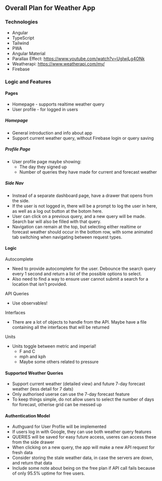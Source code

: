 ## Overall Plan for Weather App

### Technologies

- Angular
- TypeScript
- Tailwind
- PWA
- Angular Material
- Parallax Effect: https://www.youtube.com/watch?v=UgIwjLg4ONk
- Weatherapi: https://www.weatherapi.com/my/
- Firebase

### Logic and Features

#### Pages

- Homepage - supports realtime weather query
- User profile - for logged in users

##### Homepage

- General introduction and info about app
- Support current weather query, without Firebase login or query saving

##### Profile Page

- User profile page maybe showing:
  - The day they signed up
  - Number of queries they have made for current and forecast weather

##### Side Nav

- Instead of a separate dashboard page, have a drawer that opens from the side.
- If the user is not logged in, there will be a prompt to log the user in here, as well as a log out button at the botom here.
- User can click on a previous query, and a new query will be made. Search bar will also be filled with that query.
- Navigation can remain at the top, but selecting either realtime or forecast weather should occur in the bottom row, with some animated tab switching when navigating between request types.

#### Logic

Autocomplete
- Need to provide autocomplete for the user. Debounce the search query every 1 second and return a list of the possible options to select.
- Also need to find a way to ensure user cannot submit a search for a location that isn't provided.

API Queries
- Use observables!

Interfaces
- There are a lot of objects to handle from the API. Maybe have a file containing all the interfaces that will be returned


Units
- Units toggle between metric and imperial!
  - F and C
  - mph and kph
  - Maybe some others related to pressure

#### Supported Weather Queries

- Support current weather (detailed view) and future 7-day forecast weather (less detail for 7 dats)
- Only authorised userse can use the 7-day forecast feature
- To keep things simple, do not allow users to select the number of days for forecast, otherise grid can be messed up

#### Authentication Model

- Authguard for User Profile will be implemented
- If users log in with Google, they can use both weather query features
- QUERIES will be saved for easy future access, useres can access these from the side drawer
- When clicking on a new query, the app will make a new API request for fresh data
- Consider storing the stale weather data, in case the servers are down, and return that data
- Include some note about being on the free plan if API call fails because of only 95.5% uptime for free users.
